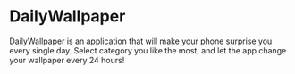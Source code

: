 # DailyWallpaper
DailyWallpaper is an application that will make your phone surprise you every single day. Select category you like the most, and let the app change your wallpaper every 24 hours!
